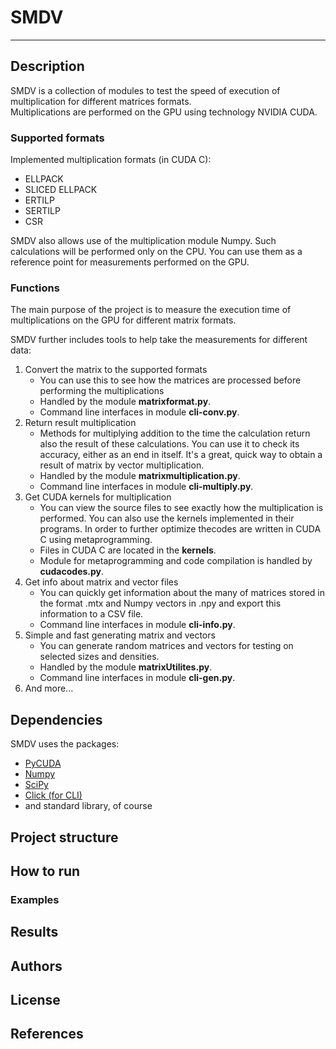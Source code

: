 # SMDV
------
## Description
SMDV is a collection of modules to test the speed of execution of
multiplication for different matrices formats.  
Multiplications are performed on the GPU using technology NVIDIA CUDA.
### Supported formats
Implemented multiplication formats (in CUDA C):  

* ELLPACK
* SLICED ELLPACK
* ERTILP
* SERTILP
* CSR

SMDV also allows use of the multiplication module Numpy.
Such calculations will be performed only on the CPU.
You can use them as a reference point for measurements performed on the GPU.

### Functions
The main purpose of the project is to measure the execution time
of multiplications on the GPU for different matrix formats.

SMDV further includes tools to help take the measurements for different data:

1. Convert the matrix to the supported formats
    * You can use this to see how the matrices are processed
      before performing the multiplications
    * Handled by the module **matrixformat.py**.
    * Command line interfaces in module **cli-conv.py**.
2. Return result multiplication
    * Methods for multiplying addition to the time the calculation return also the result of these calculations. You can use it to check its accuracy, either as an end in itself. It's a great, quick way to obtain a result of matrix by vector multiplication.
    * Handled by the module **matrixmultiplication.py**.
    * Command line interfaces in module **cli-multiply.py**.
3. Get CUDA kernels for multiplication
    * You can view the source files to see exactly how the multiplication is performed. You can also use the kernels implemented in their programs. In order to further optimize thecodes are written in CUDA C using metaprogramming.
    * Files in CUDA C are located in the **kernels**.
    * Module for metaprogramming and code compilation is handled by **cudacodes.py**.
4. Get info about matrix and vector files
    * You can quickly get information about the many of matrices stored in the format .mtx and Numpy vectors in .npy and export this information to a CSV file.
    * Command line interfaces in module **cli-info.py**.
5. Simple and fast generating matrix and vectors
    * You can generate random matrices and vectors for testing on selected sizes and densities.
    * Handled by the module **matrixUtilites.py**.
    * Command line interfaces in module **cli-gen.py**.
6. And more...

## Dependencies
SMDV uses the packages:

* [PyCUDA](http://mathema.tician.de/software/pycuda/)
* [Numpy](http://www.numpy.org/)
* [SciPy](http://www.scipy.org/)
* [Click (for CLI)](http://click.pocoo.org/)
* and standard library, of course

## Project structure
## How to run
### Examples
## Results
## Authors
## License
## References  